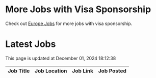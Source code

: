 # More Jobs with Visa Sponsorship

Check out [Europe Jobs](https://github.com/sureshparimi/europejobs#latest-jobs) for more jobs with visa sponsorship.

# Latest Jobs

This page is updated at December 01, 2024 18:12:38

| Job Title | Job Location | Job Link | Job Posted |
| --- | --- | --- | --- |
